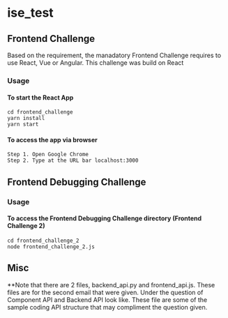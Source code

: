 # ise_test

## Frontend Challenge

Based on the requirement, the manadatory Frontend Challenge requires to use React, Vue or Angular.
This challenge was build on React

### Usage

#### To start the React App

```
cd frontend_challenge
yarn install
yarn start
```

#### To access the app via browser

```
Step 1. Open Google Chrome
Step 2. Type at the URL bar localhost:3000
```

## Frontend Debugging Challenge

### Usage

#### To access the Frontend Debugging Challenge directory (Frontend Challenge 2)

```
cd frontend_challenge_2
node frontend_challenge_2.js
```

## Misc

\*\*Note that there are 2 files, backend_api.py and frontend_api.js. These files are for the second email that were given. Under the question of Component API and Backend API look like. These file are some of the sample coding API structure that may compliment the question given.
